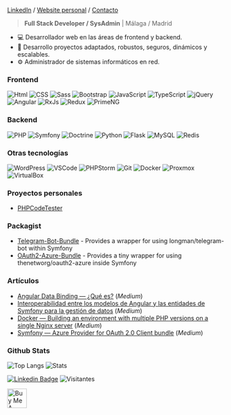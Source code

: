 [LinkedIn](https://www.linkedin.com/in/josegarciarodriguez) / [Website personal](https://personal-jgarcia.vercel.app) / <a href="mailto:josegarciarodriguez89@hotmail.com">Contacto</a>

> **Full Stack Developer / SysAdmin** | Málaga / Madrid

- 💻 Desarrollador web en las áreas de frontend y backend.
- 🎯 Desarrollo proyectos adaptados, robustos, seguros, dinámicos y escalables.
- ⚙ Administrador de sistemas informáticos en red.

### Frontend
![Html](https://img.shields.io/badge/HTML5-E34F26?style=for-the-badge&logo=html5&logoColor=white)
![CSS](https://img.shields.io/badge/CSS3-1572B6?style=for-the-badge&logo=css3&logoColor=white)
![Sass](https://img.shields.io/badge/Sass-CC6699?style=for-the-badge&logo=sass&logoColor=white)
![Bootstrap](https://img.shields.io/badge/Bootstrap-563D7C?style=for-the-badge&logo=bootstrap&logoColor=white)
![JavaScript](https://img.shields.io/badge/JavaScript-F7DF1E?style=for-the-badge&logo=javascript&logoColor=black)
![TypeScript](https://img.shields.io/badge/TypeScript-2f72bc?style=for-the-badge&logo=typescript&logoColor=61DAFB)
![jQuery](https://img.shields.io/badge/Jquery-1064a5?style=for-the-badge&logo=jquery&logoColor=white)
![Angular](https://img.shields.io/badge/Angular-d2002f?style=for-the-badge&logo=angular&logoColor=white)
![RxJs](https://img.shields.io/badge/RxJs-a0147b?style=for-the-badge&logo=reactivex&logoColor=white)
![Redux](https://img.shields.io/badge/NgRx%20/%20Redux-593D88?style=for-the-badge&logo=redux&logoColor=white)
![PrimeNG](https://img.shields.io/badge/PrimeNG-e0002a?style=for-the-badge)

### Backend
![PHP](https://img.shields.io/badge/PHP-777BB4?style=for-the-badge&logo=php&logoColor=white)
![Symfony](https://img.shields.io/badge/Symfony-9f00c5?style=for-the-badge&logo=symfony&logoColor=white)
![Doctrine](https://img.shields.io/badge/Doctrine-f17d36?style=for-the-badge&logo=doctrine&logoColor=white)
![Python](https://img.shields.io/badge/Python-366c9a?style=for-the-badge&logo=python&logoColor=white)
![Flask](https://img.shields.io/badge/Flask-1b6d74?style=for-the-badge&logo=flask&logoColor=white)
![MySQL](https://img.shields.io/badge/Firebird%20/%20PostgreSQL%20/%20MySQL%20/%20SQLServer-d88700?style=for-the-badge&logo=mysql&logoColor=white)
![Redis](https://img.shields.io/badge/redis-%23DD0031.svg?style=for-the-badge&logo=redis&logoColor=white)

### Otras tecnologías
![WordPress](https://img.shields.io/badge/WordPress-2c90b2?style=for-the-badge&logo=wordpress&logoColor=white)
![VSCode](https://img.shields.io/badge/VSCode-2e7db3?style=for-the-badge&logo=visual-studio-code&logoColor=white)
![PHPStorm](https://img.shields.io/badge/PHPStorm-000000?style=for-the-badge&logo=phpstorm&logoColor=white)
![Git](https://img.shields.io/badge/Git-e84e31?style=for-the-badge&logo=git&logoColor=white)
![Docker](https://img.shields.io/badge/Docker-2496ed?style=for-the-badge&logo=docker&logoColor=white)
![Proxmox](https://img.shields.io/badge/Proxmox-e57100?style=for-the-badge&logo=proxmox&logoColor=white)
![VirtualBox](https://img.shields.io/badge/VirtualBox-90a0aa?style=for-the-badge&logo=virtualbox&logoColor=white)

### Proyectos personales
- <a href="https://www.phpcodetester.com" target="_blank">PHPCodeTester</a>

### Packagist
- <a href="https://packagist.org/packages/m4n50n/telegram-bot-bundle" target="_blank">Telegram-Bot-Bundle</a> - Provides a wrapper for using longman/telegram-bot within Symfony
- <a href="https://packagist.org/packages/m4n50n/oauth2-azure-bundle" target="_blank">OAuth2-Azure-Bundle</a> - Provides a tiny wrapper for using thenetworg/oauth2-azure inside Symfony

### Artículos
- <a href="https://medium.com/@joseclementegarciarodriguez/dominando-el-data-binding-en-angular-3c2556524111" target="_blank">Angular Data Binding — ¿Qué es?</a> (_Medium_)
- <a href="https://medium.com/@joseclementegarciarodriguez/interoperabilidad-entre-los-modelos-de-angular-y-las-entidades-de-symfony-para-la-gestión-de-datos-b65aa04258ad" target="_blank">Interoperabilidad entre los modelos de Angular y las entidades de Symfony para la gestión de datos</a> (_Medium_)
- <a href="https://medium.com/@joseclementegarciarodriguez/docker-building-an-environment-with-multiple-php-versions-on-a-single-nginx-server-438108addd28" target="_blank">Docker — Building an environment with multiple PHP versions on a single Nginx server</a> (_Medium_)
- <a href="https://medium.com/@joseclementegarciarodriguez/symfony-azure-provider-for-oauth-2-0-client-bundle-bd9959d43ec7" target="_blank">Symfony — Azure Provider for OAuth 2.0 Client bundle</a> (_Medium_)

### Github Stats

![Top Langs](https://github-readme-stats.vercel.app/api/top-langs/?username=m4n50n&layout=compact&text_color=daf7dc&bg_color=151515&hide_title=true&disable_animations=true)
![Stats](https://github-readme-stats.vercel.app/api?username=m4n50n&include_all_commits=true&count_private=true&show_icons=true&line_height=20&text_color=daf7dc&bg_color=151515&hide_title=true&disable_animations=true)

[![Linkedin Badge](https://img.shields.io/badge/-Jose_Clemente_García_Rodríguez-blue?style=flat-square&logo=Linkedin&logoColor=white&link=https://https://www.linkedin.com/in/josegarciarodriguez/)](https://www.linkedin.com/in/josegarciarodriguez/) 
 ![Visitantes](https://visitor-badge.laobi.icu/badge?page_id=m4n50n.m4n50n)

<a href="https://www.buymeacoffee.com/m4n50n" target="_blank"><img src="https://cdn.buymeacoffee.com/buttons/v2/default-yellow.png" alt="Buy Me A Coffee" style="height: 45px !important;width: auto !important;" ></a>
